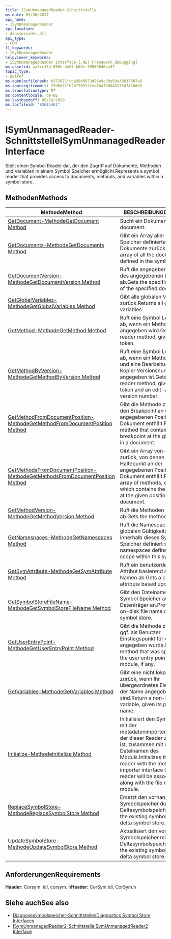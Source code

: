 ```yaml
---
title: ISymUnmanagedReader-Schnittstelle
ms.date: 03/30/2017
api_name:
- ISymUnmanagedReader
api_location:
- diasymreader.dll
api_type:
- COM
f1_keywords:
- ISymUnmanagedReader
helpviewer_keywords:
- ISymUnmanagedReader interface [.NET Framework debugging]
ms.assetid: aa3cc15d-058e-4e6f-b03e-39569646ba47
topic_type:
- apiref
ms.openlocfilehash: b372021fcda39d9973d96a9c39e93e38617887a6
ms.sourcegitcommit: 27db07ffb26f76912feefba7b884313547410db5
ms.translationtype: MT
ms.contentlocale: de-DE
ms.lasthandoff: 05/19/2020
ms.locfileid: "83615461"
---
```

# <a name="isymunmanagedreader-interface"></a><span data-ttu-id="e554f-102">ISymUnmanagedReader-Schnittstelle</span><span class="sxs-lookup"><span data-stu-id="e554f-102">ISymUnmanagedReader Interface</span></span>
<span data-ttu-id="e554f-103">Stellt einen Symbol Reader dar, der den Zugriff auf Dokumente, Methoden und Variablen in einem Symbol Speicher ermöglicht.</span><span class="sxs-lookup"><span data-stu-id="e554f-103">Represents a symbol reader that provides access to documents, methods, and variables within a symbol store.</span></span>  
  
## <a name="methods"></a><span data-ttu-id="e554f-104">Methoden</span><span class="sxs-lookup"><span data-stu-id="e554f-104">Methods</span></span>  
  
|<span data-ttu-id="e554f-105">Methode</span><span class="sxs-lookup"><span data-stu-id="e554f-105">Method</span></span>|<span data-ttu-id="e554f-106">BESCHREIBUNG</span><span class="sxs-lookup"><span data-stu-id="e554f-106">Description</span></span>|  
|------------|-----------------|  
|[<span data-ttu-id="e554f-107">GetDocument-Methode</span><span class="sxs-lookup"><span data-stu-id="e554f-107">GetDocument Method</span></span>](isymunmanagedreader-getdocument-method.md)|<span data-ttu-id="e554f-108">Sucht ein Dokument.</span><span class="sxs-lookup"><span data-stu-id="e554f-108">Finds a document.</span></span>|  
|[<span data-ttu-id="e554f-109">GetDocuments-Methode</span><span class="sxs-lookup"><span data-stu-id="e554f-109">GetDocuments Method</span></span>](isymunmanagedreader-getdocuments-method.md)|<span data-ttu-id="e554f-110">Gibt ein Array aller im Symbol Speicher definierten Dokumente zurück.</span><span class="sxs-lookup"><span data-stu-id="e554f-110">Returns an array of all the documents defined in the symbol store.</span></span>|  
|[<span data-ttu-id="e554f-111">GetDocumentVersion-Methode</span><span class="sxs-lookup"><span data-stu-id="e554f-111">GetDocumentVersion Method</span></span>](isymunmanagedreader-getdocumentversion-method.md)|<span data-ttu-id="e554f-112">Ruft die angegebene Version des angegebenen Dokuments ab.</span><span class="sxs-lookup"><span data-stu-id="e554f-112">Gets the specified version of the specified document.</span></span>|  
|[<span data-ttu-id="e554f-113">GetGlobalVariables-Methode</span><span class="sxs-lookup"><span data-stu-id="e554f-113">GetGlobalVariables Method</span></span>](isymunmanagedreader-getglobalvariables-method.md)|<span data-ttu-id="e554f-114">Gibt alle globalen Variablen zurück.</span><span class="sxs-lookup"><span data-stu-id="e554f-114">Returns all global variables.</span></span>|  
|[<span data-ttu-id="e554f-115">GetMethod-Methode</span><span class="sxs-lookup"><span data-stu-id="e554f-115">GetMethod Method</span></span>](isymunmanagedreader-getmethod-method.md)|<span data-ttu-id="e554f-116">Ruft eine Symbol Lesemethode ab, wenn ein Methoden Token angegeben wird.</span><span class="sxs-lookup"><span data-stu-id="e554f-116">Gets a symbol reader method, given a method token.</span></span>|  
|[<span data-ttu-id="e554f-117">GetMethodByVersion-Methode</span><span class="sxs-lookup"><span data-stu-id="e554f-117">GetMethodByVersion Method</span></span>](isymunmanagedreader-getmethodbyversion-method.md)|<span data-ttu-id="e554f-118">Ruft eine Symbol Lesemethode ab, wenn ein Methoden Token und eine Bearbeitungs-und Kopier Versionsnummer angegeben ist.</span><span class="sxs-lookup"><span data-stu-id="e554f-118">Gets a symbol reader method, given a method token and an edit-and-copy version number.</span></span>|  
|[<span data-ttu-id="e554f-119">GetMethodFromDocumentPosition-Methode</span><span class="sxs-lookup"><span data-stu-id="e554f-119">GetMethodFromDocumentPosition Method</span></span>](isymunmanagedreader-getmethodfromdocumentposition-method.md)|<span data-ttu-id="e554f-120">Gibt die Methode zurück, die den Breakpoint an der angegebenen Position in einem Dokument enthält.</span><span class="sxs-lookup"><span data-stu-id="e554f-120">Returns the method that contains the breakpoint at the given position in a document.</span></span>|  
|[<span data-ttu-id="e554f-121">GetMethodsFromDocumentPosition-Methode</span><span class="sxs-lookup"><span data-stu-id="e554f-121">GetMethodsFromDocumentPosition Method</span></span>](isymunmanagedreader-getmethodsfromdocumentposition-method.md)|<span data-ttu-id="e554f-122">Gibt ein Array von-Methoden zurück, von denen jede den Haltepunkt an der angegebenen Position in einem Dokument enthält.</span><span class="sxs-lookup"><span data-stu-id="e554f-122">Returns an array of methods, each of which contains the breakpoint at the given position in a document.</span></span>|  
|[<span data-ttu-id="e554f-123">GetMethodVersion-Methode</span><span class="sxs-lookup"><span data-stu-id="e554f-123">GetMethodVersion Method</span></span>](isymunmanagedreader-getmethodversion-method.md)|<span data-ttu-id="e554f-124">Ruft die Methoden Version ab.</span><span class="sxs-lookup"><span data-stu-id="e554f-124">Gets the method version.</span></span>|  
|[<span data-ttu-id="e554f-125">GetNamespaces-Methode</span><span class="sxs-lookup"><span data-stu-id="e554f-125">GetNamespaces Method</span></span>](isymunmanagedreader-getnamespaces-method.md)|<span data-ttu-id="e554f-126">Ruft die Namespaces ab, die im globalen Gültigkeitsbereich innerhalb dieses Symbol Speicher definiert sind.</span><span class="sxs-lookup"><span data-stu-id="e554f-126">Gets the namespaces defined at global scope within this symbol store.</span></span>|  
|[<span data-ttu-id="e554f-127">GetSymAttribute-Methode</span><span class="sxs-lookup"><span data-stu-id="e554f-127">GetSymAttribute Method</span></span>](isymunmanagedreader-getsymattribute-method.md)|<span data-ttu-id="e554f-128">Ruft ein benutzerdefiniertes Attribut basierend auf seinem Namen ab.</span><span class="sxs-lookup"><span data-stu-id="e554f-128">Gets a custom attribute based upon its name.</span></span>|  
|[<span data-ttu-id="e554f-129">GetSymbolStoreFileName-Methode</span><span class="sxs-lookup"><span data-stu-id="e554f-129">GetSymbolStoreFileName Method</span></span>](isymunmanagedreader-getsymbolstorefilename-method.md)|<span data-ttu-id="e554f-130">Gibt den Dateinamen des Symbol Speicher auf dem Datenträger an.</span><span class="sxs-lookup"><span data-stu-id="e554f-130">Provides the on-disk file name of the symbol store.</span></span>|  
|[<span data-ttu-id="e554f-131">GetUserEntryPoint-Methode</span><span class="sxs-lookup"><span data-stu-id="e554f-131">GetUserEntryPoint Method</span></span>](isymunmanagedreader-getuserentrypoint-method.md)|<span data-ttu-id="e554f-132">Gibt die Methode zurück, die ggf. als Benutzer Einstiegspunkt für das Modul angegeben wurde.</span><span class="sxs-lookup"><span data-stu-id="e554f-132">Returns the method that was specified as the user entry point for the module, if any.</span></span>|  
|[<span data-ttu-id="e554f-133">GetVariables-Methode</span><span class="sxs-lookup"><span data-stu-id="e554f-133">GetVariables Method</span></span>](isymunmanagedreader-getvariables-method.md)|<span data-ttu-id="e554f-134">Gibt eine nicht lokale Variable zurück, wenn Ihr übergeordnetes Element und der Name angegeben sind.</span><span class="sxs-lookup"><span data-stu-id="e554f-134">Return a non-local variable, given its parent and name.</span></span>|  
|[<span data-ttu-id="e554f-135">Initialize-Methode</span><span class="sxs-lookup"><span data-stu-id="e554f-135">Initialize Method</span></span>](isymunmanagedreader-initialize-method.md)|<span data-ttu-id="e554f-136">Initialisiert den Symbol Reader mit der metadatenimporterschnittstelle, der dieser Reader zugeordnet ist, zusammen mit dem Dateinamen des Moduls.</span><span class="sxs-lookup"><span data-stu-id="e554f-136">Initializes the symbol reader with the metadata importer interface that this reader will be associated with, along with the file name of the module.</span></span>|  
|[<span data-ttu-id="e554f-137">ReplaceSymbolStore-Methode</span><span class="sxs-lookup"><span data-stu-id="e554f-137">ReplaceSymbolStore Method</span></span>](isymunmanagedreader-replacesymbolstore-method.md)|<span data-ttu-id="e554f-138">Ersetzt den vorhandenen Symbolspeicher durch einen Deltasymbolspeicher.</span><span class="sxs-lookup"><span data-stu-id="e554f-138">Replaces the existing symbol store with a delta symbol store.</span></span>|  
|[<span data-ttu-id="e554f-139">UpdateSymbolStore-Methode</span><span class="sxs-lookup"><span data-stu-id="e554f-139">UpdateSymbolStore Method</span></span>](isymunmanagedreader-updatesymbolstore-method.md)|<span data-ttu-id="e554f-140">Aktualisiert den vorhandenen Symbolspeicher mit einem Deltasymbolspeicher.</span><span class="sxs-lookup"><span data-stu-id="e554f-140">Updates the existing symbol store with a delta symbol store.</span></span>|  
  
## <a name="requirements"></a><span data-ttu-id="e554f-141">Anforderungen</span><span class="sxs-lookup"><span data-stu-id="e554f-141">Requirements</span></span>  
 <span data-ttu-id="e554f-142">**Header:** Corsym. idl, corsym. h</span><span class="sxs-lookup"><span data-stu-id="e554f-142">**Header:** CorSym.idl, CorSym.h</span></span>  
  
## <a name="see-also"></a><span data-ttu-id="e554f-143">Siehe auch</span><span class="sxs-lookup"><span data-stu-id="e554f-143">See also</span></span>

- [<span data-ttu-id="e554f-144">Diagnosesymbolspeicher-Schnittstellen</span><span class="sxs-lookup"><span data-stu-id="e554f-144">Diagnostics Symbol Store Interfaces</span></span>](diagnostics-symbol-store-interfaces.md)
- [<span data-ttu-id="e554f-145">ISymUnmanagedReader2-Schnittstelle</span><span class="sxs-lookup"><span data-stu-id="e554f-145">ISymUnmanagedReader2 Interface</span></span>](isymunmanagedreader2-interface.md)
